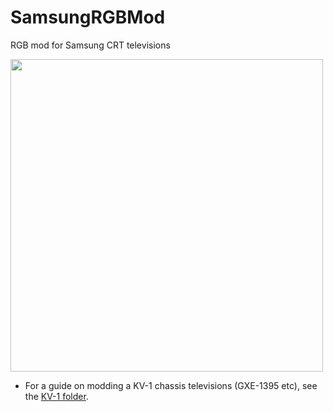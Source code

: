 # SamsungRGBMod
RGB mod for Samsung CRT televisions


<img src="https://user-images.githubusercontent.com/41927604/220743506-b7152c7e-c2c3-4ae7-84ff-f4fe36de7ed9.jpg" width=500 />

* For a guide on modding a KV-1 chassis televisions (GXE-1395 etc), see the [KV-1 folder](KV-1/README.md).
